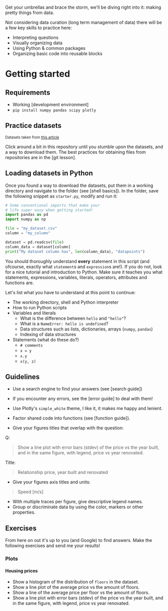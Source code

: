 Get your umbrellas and brace the storm, we'll be diving right into it: making pretty things from data.

Not considering data curation (long term management of data) there will be a few key skills to practice here:

* Interpreting questions
* Visually organizing data
* Using Python & common packages
* Organizing basic code into reusable blocks

# Getting started

## Requirements

* Working [development environment]
* `pip install numpy pandas scipy plotly`

## Practice datasets

<sub><super>
  Datasets taken from [this article](
    https://towardsdatascience.com/all-the-datasets-you-need-to-practice-data-science-skills-and-make-a-great-portfolio-74f2eb53b38a
  )
</super></sub>

Click around a bit in this repository until you stumble upon the datasets, and a way to download them. 
The best practices for obtaining files from repositories are in the [git lesson].

## Loading datasets in Python

Once you found a way to download the datasets, put them in a working directory and navigate to the folder (see [shell basics]).
In the folder, save the following snippet as ``starter.py``, modify and run it:

```python
# Some conventional imports that make your
# life super easy when getting started!
import pandas as pd
import numpy as np

file = "my_dataset.csv"
column = "my_column"

dataset = pd.readcsv(file)
column_data = dataset[column]
print("My dataset column has", len(column_data), "datapoints")
```

You should thoroughly understand **every** statement in this script (and ofcourse, exactly what `statement`s and `expression`s are!).
If you do not, look for a nice tutorial and introduction to Python. Make sure it teaches you what statements, expressions,
variables, literals, operators, attributes and functions are.

Let's list what you have to understand at this point to continue:

* The working directory, shell and Python interpreter
* How to run Python scripts
* Variables and literals
  * What is the difference between `hello` and `"hello"`?
  * What is a `NameError: hello is undefined`?
  * Data structures such as lists, dictionaries, arrays (`numpy`, `pandas`)
  * Indexing of data structures
* Statements (what do these do?)
  * `# comments`
  * `x = y`
  * `x.y`
  * `x(y, z)`

## Guidelines

* Use a search engine to find your answers (see [search guide])
* If you encounter any errors, see the [error guide] to deal with them!
* Use Plotly's `simple_white` theme, I like it, it makes me happy and lenient.
* Factor shared code into functions (see [function guide]).

* Give your figures titles that overlap with the question:

Q:

> Show a line plot with error bars (stdev) of the price vs the year built, 
  and in the same figure, with legend, price vs year renovated.

Title:

> Relationship price, year built and renovated

* Give your figures axis titles and units:

> Speed [m/s]

* With multiple traces per figure, give descriptive legend names.
* Group or discriminate data by using the color, markers or other properties.

## Exercises

From here on out it's up to you (and Google) to find answers. Make the following
exercises and send me your results!

### Plots

#### Housing prices

* Show a histogram of the distribution of `floors` in the dataset.
* Show a line plot of the average price vs the amount of floors.
* Show a line of the average price per floor vs the amount of floors.
* Show a line plot with error bars (stdev) of the price vs the year built, 
  and in the same figure, with legend, price vs year renovated.
